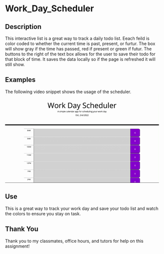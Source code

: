 # Work_Day_Scheduler

## Description
This interactive list is a great way to track a daily todo list. Eeach feild is color coded to whether the current time is past, present, or furtur. The box will show gray if the time has passed, red if present or green if futur. The buttons to the right of the text box allows for the user to save their todo for that block of time. It saves the data locally so if the page is refreshed it will still show. 

## Examples

The following video snippet shows the usage of the scheduler.
![](./assets/images/Work_Day_Scheduler.gif)

## Use
This is a great way to track your work day and save your todo list and watch the colors to ensure you stay on task. 

## Thank You
Thank you to my classmates, office hours, and tutors for help on this assignment!